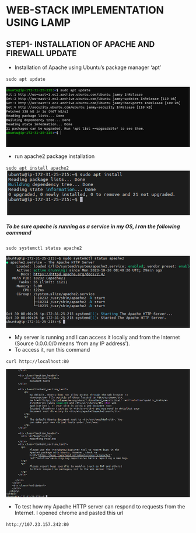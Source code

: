 # WEB-STACK IMPLEMENTATION USING LAMP

## STEP1- INSTALLATION OF APACHE AND FIREWALL UPDATE

- Installation of Apache using Ubuntu’s package manager ‘apt’

`sudo apt update`

![sudo apt update](./Images/sudo_apt.PNG)

- run apache2 package installation

`sudo apt install apache2`
![sudo apt install](./Images/sudo-apt-install.PNG)

##### To be sure apache is running as a service in my OS, I ran the following command

`sudo systemctl status apache2`

![apache2-active](./Images/apache2-active.PNG)

- My server is running and I can access it locally and from the Internet (Source 0.0.0.0/0 means ‘from any IP address’).
- To access it, run this command

`curl http://localhost:80`

![curl](./Images/curl.PNG)

- To test how my Apache HTTP server can respond to requests from the Internet. I opened chrome and pasted this url

`http://107.23.157.242:80`
